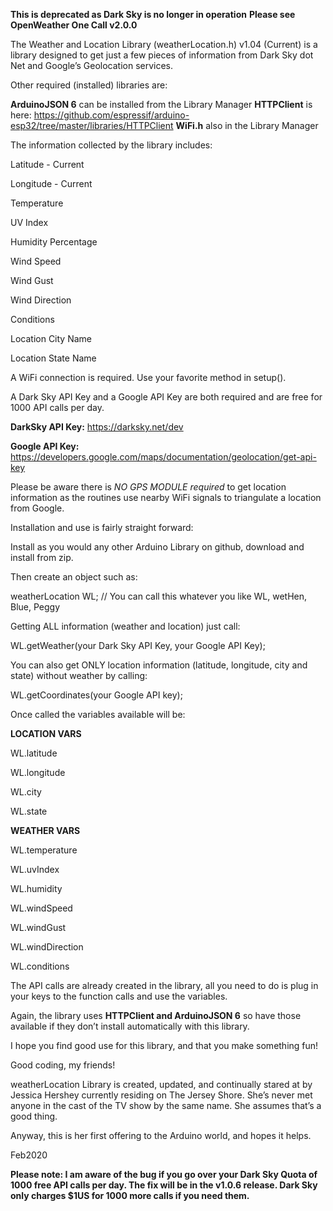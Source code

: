 **This is deprecated as Dark Sky is no longer in operation**
**Please see OpenWeather One Call v2.0.0**

The Weather and Location Library (weatherLocation.h) v1.04 (Current)
is a library designed to get just a few pieces of information 
from Dark Sky dot Net and Google’s Geolocation services.

Other required (installed) libraries are:

**ArduinoJSON 6** can be installed from the Library Manager
**HTTPClient** is here: https://github.com/espressif/arduino-esp32/tree/master/libraries/HTTPClient
**WiFi.h** also in the Library Manager 

The information collected by the library includes:

Latitude - Current 

Longitude - Current

Temperature

UV Index

Humidity Percentage

Wind Speed

Wind Gust

Wind Direction

Conditions

Location City Name

Location State Name

A WiFi connection is required. Use your favorite method in setup().
 
A Dark Sky API Key and a Google API Key are both required and are free for 1000 API calls per day.

**DarkSky API Key:** https://darksky.net/dev

**Google API Key:** https://developers.google.com/maps/documentation/geolocation/get-api-key


Please be aware there is *NO GPS MODULE required* to get location information 
as the routines use nearby WiFi signals to triangulate a location from Google.

Installation and use is fairly straight forward: 

Install as you would any other Arduino Library on github, download and install from zip.

Then create an object such as:

weatherLocation WL; // You can call this whatever you like WL, wetHen, Blue, Peggy

Getting ALL information (weather and location) just call:

WL.getWeather(your Dark Sky API Key, your Google API Key);

You can also get ONLY location information (latitude, longitude, city and state) 
without weather by calling:

WL.getCoordinates(your Google API key);

Once called the variables available will be:

**LOCATION VARS**

WL.latitude 

WL.longitude

WL.city

WL.state

**WEATHER VARS**


WL.temperature

WL.uvIndex

WL.humidity

WL.windSpeed

WL.windGust

WL.windDirection

WL.conditions


The API calls are already created in the library, all you need to do is plug in 
your keys to the function calls and use the variables. 

Again, the library uses **HTTPClient and ArduinoJSON 6** 
so have those available if they don’t install automatically with this library.

I hope you find good use for this library, and that you make something fun!

Good coding, my friends!



weatherLocation Library is created, updated, and continually stared at by Jessica Hershey 
currently residing on The Jersey Shore. She’s never met anyone in the cast of the TV show 
by the same name. She assumes that’s a good thing. 

Anyway, this is her first offering to the Arduino world, and hopes it helps.

Feb2020

**Please note: I am aware of the bug if you go over your Dark Sky Quota of 1000 free API calls per day. 
The fix will be in the v1.0.6 release. Dark Sky only charges $1US for 1000 more calls if you need them.**

